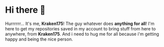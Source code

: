 # Hi there 👋

Hurrrrrr... It's me, **Kraken175**! The guy whatever does **anything for all**!
I'm here to get my repositories saved in my account to bring stuff from here to anywhere, from **Kraken175**.
And i need to hug me for all because i'm getting happy and being the nice person.
